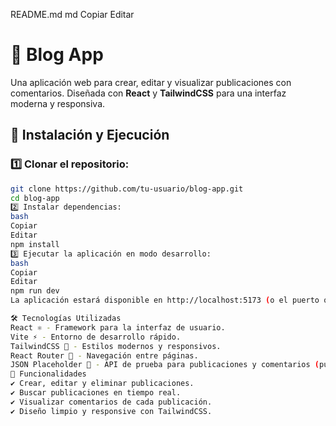 README.md
md
Copiar
Editar
# 📌 Blog App

Una aplicación web para crear, editar y visualizar publicaciones con comentarios. Diseñada con **React** y **TailwindCSS** para una interfaz moderna y responsiva.

## 🚀 Instalación y Ejecución

### 1️⃣ Clonar el repositorio:
```bash
git clone https://github.com/tu-usuario/blog-app.git
cd blog-app
2️⃣ Instalar dependencias:
bash
Copiar
Editar
npm install
3️⃣ Ejecutar la aplicación en modo desarrollo:
bash
Copiar
Editar
npm run dev
La aplicación estará disponible en http://localhost:5173 (o el puerto que indique Vite).

🛠️ Tecnologías Utilizadas
React ⚛️ - Framework para la interfaz de usuario.
Vite ⚡ - Entorno de desarrollo rápido.
TailwindCSS 🎨 - Estilos modernos y responsivos.
React Router 🚏 - Navegación entre páginas.
JSON Placeholder 📡 - API de prueba para publicaciones y comentarios (puedes cambiarla por un backend real).
📌 Funcionalidades
✔️ Crear, editar y eliminar publicaciones.
✔️ Buscar publicaciones en tiempo real.
✔️ Visualizar comentarios de cada publicación.
✔️ Diseño limpio y responsive con TailwindCSS.
